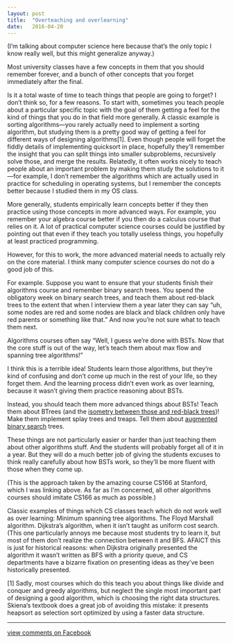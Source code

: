 ```yaml
---
layout: post
title:  "Overteaching and overlearning"
date:   2016-04-20
---
```


(I’m talking about computer science here because that’s the only topic I know really well, but this might generalize anyway.)

Most university classes have a few concepts in them that you should remember forever, and a bunch of other concepts that you forget immediately after the final.

Is it a total waste of time to teach things that people are going to forget? I don’t think so, for a few reasons. To start with, sometimes you teach people about a particular specific topic with the goal of them getting a feel for the kind of things that you do in that field more generally. A classic example is sorting algorithms—you rarely actually need to implement a sorting algorithm, but studying them is a pretty good way of getting a feel for different ways of designing algorithms[1]. Even though people will forget the fiddly details of implementing quicksort in place, hopefully they’ll remember the insight that you can split things into smaller subproblems, recursively solve those, and merge the results. Relatedly, it often works nicely to teach people about an important problem by making them study the solutions to it—for example, I don’t remember the algorithms which are actually used in practice for scheduling in operating systems, but I remember the concepts better because I studied them in my OS class.

More generally, students empirically learn concepts better if they then practice using those concepts in more advanced ways. For example, you remember your algebra course better if you then do a calculus course that relies on it. A lot of practical computer science courses could be justified by pointing out that even if they teach you totally useless things, you hopefully at least practiced programming.

However, for this to work, the more advanced material needs to actually rely on the core material. I think many computer science courses do not do a good job of this.

For example. Suppose you want to ensure that your students finish their algorithms course and remember binary search trees. You spend the obligatory week on binary search trees, and teach them about red-black trees to the extent that when I interview them a year later they can say “uh, some nodes are red and some nodes are black and black children only have red parents or something like that.” And now you’re not sure what to teach them next.

Algorithms courses often say “Well, I guess we’re done with BSTs. Now that the core stuff is out of the way, let’s teach them about max flow and spanning tree algorithms!”

I think this is a terrible idea! Students learn those algorithms, but they’re kind of confusing and don’t come up much in the rest of your life, so they forget them. And the learning process didn’t even work as over learning, because it wasn’t giving them practice reasoning about BSTs.

Instead, you should teach them more advanced things about BSTs! Teach them about BTrees (and the [isometry between those and red-black trees](http://web.stanford.edu/class/cs166/lectures/05/Small05.pdf))! Make them implement splay trees and treaps. Tell them about [augmented binary search](http://web.stanford.edu/class/cs166/lectures/06/Small06.pdf) trees.

These things are not particularly easier or harder than just teaching them about other algorithms stuff. And the students will probably forget all of it in a year. But they will do a much better job of giving the students excuses to think really carefully about how BSTs work, so they’ll be more fluent with those when they come up.

(This is the approach taken by the amazing course CS166 at Stanford, which I was linking above. As far as I'm concerned, all other algorithms courses should imitate CS166 as much as possible.)

Classic examples of things which CS classes teach which do not work well as over learning: Minimum spanning tree algorithms. The Floyd Marshall algorithm. Dijkstra’s algorithm, when it isn’t taught as uniform cost search. (This one particularly annoys me because most students try to learn it, but most of them don’t realize the connection between it and BFS. AFAICT this is just for historical reasons: when Dijkstra originally presented the algorithm it wasn’t written as BFS with a priority queue, and CS departments have a bizarre fixation on presenting ideas as they’ve been historically presented.

[1] Sadly, most courses which do this teach you about things like divide and conquer and greedy algorithms, but neglect the single most important part of designing a good algorithm, which is choosing the right data structures. Skiena’s textbook does a great job of avoiding this mistake: it presents heapsort as selection sort optimized by using a faster data structure.

-----

[view comments on Facebook](https://www.facebook.com/bshlgrs/posts/10207490190427645?pnref=story)
